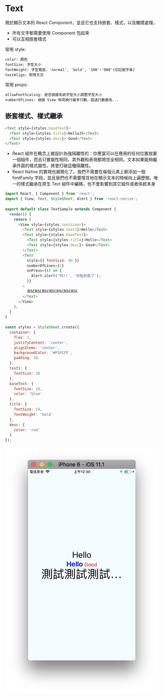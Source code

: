 # Text

用於顯示文本的 React Component，並且它也支持嵌套、樣式，以及觸摸處理。

- 所有文字都需要使用 <Text> Component 包起來
- <Text> 可以互相嵌套樣式

常用 style:

```text
color: 顏色
fontSize: 字型大小
fontWeight: 字型寬度，'normal', 'bold', '100'~'900'(切記是字串)
textAlign: 對齊方式
```

常用 props:

```text
allowFontScaling: 是否根據系統字型大小調整字型大小
numberOfLines: 根據 View 佈局換行最多行數，超過行數變為...
```

## 嵌套樣式、樣式繼承

```js
<Text style={styles.baseText}>
  <Text style={styles.title}>HelloJS</Text>
  <Text style={styles.desc}> Good</Text>
</Text>
```

- React 組件在概念上被設計為強隔離性的：你應當可以在應用的任何位置放置一個組件，而且只要屬性相同，其外觀和表現都將完全相同。文本如果能夠繼承外面的樣式屬性，將會打破這種隔離性。
- React Native 的實現也被簡化了。我們不需要在每個元素上都添加一個 fontFamily 字段，並且我們也不需要隱含地在顯示文本的時候向上遍歷樹。唯一的樣式繼承在原生 Text 組件中編碼，也不會影響到其它組件或者係統本身

```js
import React, { Component } from 'react';
import { View, Text, StyleSheet, Alert } from 'react-native';

export default class TextSample extends Component {
  render() {
    return (
      <View style={styles.container}>
        <Text style={styles.text1}>Hello</Text>
        <Text style={styles.baseText}>
          <Text style={styles.title}>Hello</Text>
          <Text style={styles.desc}> Good</Text>
        </Text>
        <Text
          style={{ fontSize: 40 }}
          numberOfLines={1}
          onPress={() => {
            Alert.alert('阿!!', '你點到我了');
          }}
        >
          測試測試測試測試測試測試測試
        </Text>
      </View>
    );
  }
}

const styles = StyleSheet.create({
  container: {
    flex: 1,
    justifyContent: 'center',
    alignItems: 'center',
    backgroundColor: '#F5FCFF',
    padding: 30
  },
  text1: {
    fontSize: 30
  },
  baseText: {
    fontSize: 18,
    color: 'blue'
  },
  title: {
    fontSize: 24,
    fontWeight: 'bold'
  },
  desc: {
    color: 'red'
  }
});
```

![Text Sample](./assets/text_sample.png)
